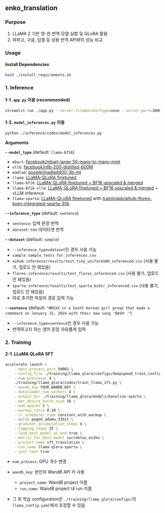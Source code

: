 ## enko_translation

### Purpose
1. LLaMA 2 기반 영-한 번역 모델 실험 및 QLoRA 활용
2. 파파고, 구글, 딥엘 등 상용 번역 API와의 성능 비교

### Usage
#### Install Dependencies
```bash
bash ./install_requirements.sh
```

### 1. Inference
#### 1-1. `app.py` 이용 (recommended)
```bash
streamlit run ./app.py --server.fileWatcherType=none --server.port=30001
```

#### 1-2. `model_inferences.py` 이용
```bash
python ./inference/codes/model_inferences.py
```
__Arguments__

__`--model_type`__ (default: `llama-bf16`)
- `mbart`: [facebook/mbart-large-50-many-to-many-mmt](https://huggingface.co/facebook/mbart-large-50-many-to-many-mmt)
- `nllb`: [facebook/nllb-200-distilled-600M](https://huggingface.co/facebook/nllb-200-distilled-600M)
- `madlad`: [google/madlad400-3b-mt](https://huggingface.co/google/madlad400-3b-mt)
- `llama`: [LLaMA-QLoRA finetuned](https://huggingface.co/traintogpb/llama-2-en2ko-translator-7b-qlora-adapter)
- `llama-bf16`: [LLaMA-QLoRA finetuned + BF16 upscaled & merged](https://huggingface.co/traintogpb/llama-2-en2ko-translator-7b-qlora-bf16-upscaled)
- `llama-bf16-vllm`: [LLaMA-QLoRA finetuned + BF16 upscaled & merged](https://huggingface.co/traintogpb/llama-2-en2ko-translator-7b-qlora-bf16-upscaled) + vLLM inference
- `llama-sparta`: [LLaMA-QLoRA finetuned](https://huggingface.co/traintogpb/llama-2-enko-translator-7b-qlora-adapter) with [traintogpb/aihub-flores-koen-integrated-sparta-30k](https://huggingface.co/datasets/traintogpb/aihub-flores-koen-integrated-sparta-30k)

__`--inference_type`__ (default: `sentence`)
- `sentence`: 입력 문장 번역
- `dataset`: csv 데이터셋 번역

__`--dataset`__ (default: `sample`)
- `--inference_type=dataset`인 경우 사용 가능
- `sample`: `sample_texts_for_inferences.csv`
- `aihub`: `inference/results/test_tiny_uniform100_inferenced.csv` (사용 불가, 업로드 안 돼있음)
- `flores`: `inference/results/test_flores_inferenced.csv` (사용 불가, 업로드 안 돼있음)
- `sparta`: `inference/results/test_sparta_bidir_inferenced.csv` (사용 불가, 업로드 안 돼있음)
- 따로 추가한 파일의 경로 입력 가능

__`--sentence`__ (default: `"NMIXX is a South Korean girl group that made a comeback on January 15, 2024 with their new song 'DASH'."`)
- `--inference_type=sentence`인 경우 사용 가능
- 번역하고자 하는 영어 문장 자유롭게 입력

### 2. Training
#### 2-1. LLaMA QLoRA SFT
```bash
accelerate launch \
    --main_process_port 50001 \
    --config_file ./training/llama_qlora/configs/deepspeed_train_config_bf16.yaml \
    --num_processes 4 \
    ./training/llama_qlora/codes/train_llama_sft.py \
    --wandb_key YOUR_WANDB_KEY \
    --dataloader_num_workers 4 \
    --output_dir ./training/llama_qlora/models/baseline-sparta \
    --per_device_batch_size 16 \
    --num_epochs 2 \
    --warmup_ratio 0.10 \
    --lr_scheduler_type constant_with_warmup \
    --optim paged_adamw_32bit \
    --gradient_accumulation_steps 4 \
    --logging_steps 25 \
    --load_best_model_at_end true \
    --metric_for_best_model sacrebleu_en2ko \
    --project_name sft_translation \
    --run_name llama-qlora-sparta \
    --just_test true
```
- `num_process`: GPU 개수 변경
- `wandb_key`: 본인의 WandB API 키 사용
  - `project_name`: WandB project 이름
  - `run_name`: WandB project 내 run 이름

- 그 외 학습 configuration은 `./training/llama_qlora/configs/`의 `llama_config.yaml`에서 조정할 수 있음